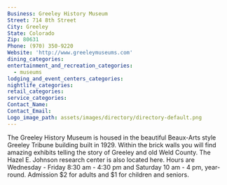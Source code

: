 ```yaml
---
Business: Greeley History Museum
Street: 714 8th Street
City: Greeley
State: Colorado
Zip: 80631
Phone: (970) 350-9220
Website: 'http://www.greeleymuseums.com'
dining_categories:
entertainment_and_recreation_categories:
  - museums
lodging_and_event_centers_categories:
nightlife_categories:
retail_categories:
service_categories:
Contact_Name:
Contact_Email:
Logo_image_path: assets/images/directory/directory-default.png
---
```



The Greeley History Museum is housed in the beautiful Beaux-Arts style Greeley Tribune building built in 1929. Within the brick walls you will find amazing exhibits telling the story of Greeley and old Weld County. The Hazel E. Johnson research center is also located here. Hours are Wednesday - Friday 8:30 am - 4:30 pm and Saturday 10 am - 4 pm, year-round. Admission $2 for adults and $1 for children and seniors.